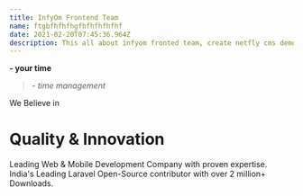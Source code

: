 ```yaml
---
title: InfyOm Frontend Team
name: ftgbfhfhfhgfhfhfhfhfhf
date: 2021-02-20T07:45:36.964Z
description: This all about infyom fronted team, create netfly cms demo
---
```

**\- your time**

> *\- time management*



We Believe in

# Quality & Innovation

Leading Web & Mobile Development Company with proven expertise.\
India's Leading Laravel Open-Source contributor with over 2 million+ Downloads.

<!--EndFragment-->